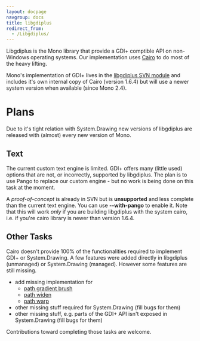 ```yaml
---
layout: docpage
navgroup: docs
title: libgdiplus
redirect_from:
  - /Libgdiplus/
---
```


Libgdiplus is the Mono library that provide a GDI+ comptible API on non-Windows operating systems. Our implementation uses [Cairo](http://www.cairographics.org) to do most of the heavy lifting.

Mono's implementation of GDI+ lives in the [libgdiplus SVN module](http://anonsvn.mono-project.com/viewvc/trunk/libgdiplus/) and includes it's own internal copy of Cairo (version 1.6.4) but will use a newer system version when available (since Mono 2.4).

Plans
=====

Due to it's tight relation with System.Drawing new versions of libgdiplus are released with (almost) every new version of Mono.

Text
----

The current custom text engine is limited. GDI+ offers many (little used) options that are not, or incorrectly, supported by libgdiplus. The plan is to use Pango to replace our custom engine - but no work is being done on this task at the moment.

A *proof-of-concept* is already in SVN but is **unsupported** and less complete than the current text engine. You can use **--with-pango** to enable it. Note that this will work *only* if you are building libgdiplus with the system cairo, i.e. if you're cairo library is newer than version 1.6.4.

Other Tasks
-----------

Cairo doesn't provide 100% of the functionalities required to implement GDI+ or System.Drawing. A few features were added directly in libgdiplus (unmanaged) or System.Drawing (managed). However some features are still missing.

-   add missing implementation for
    -   [path gradient brush](https://bugzilla.novell.com/show_bug.cgi?id=321034)
    -   [path widen](https://bugzilla.novell.com/show_bug.cgi?id=320856)
    -   [path warp](https://bugzilla.novell.com/show_bug.cgi?id=400775)
-   other missing stuff required for System.Drawing (fill bugs for them)
-   other missing stuff, e.g. parts of the GDI+ API isn't exposed in System.Drawing (fill bugs for them)

Contributions toward completing those tasks are welcome.


